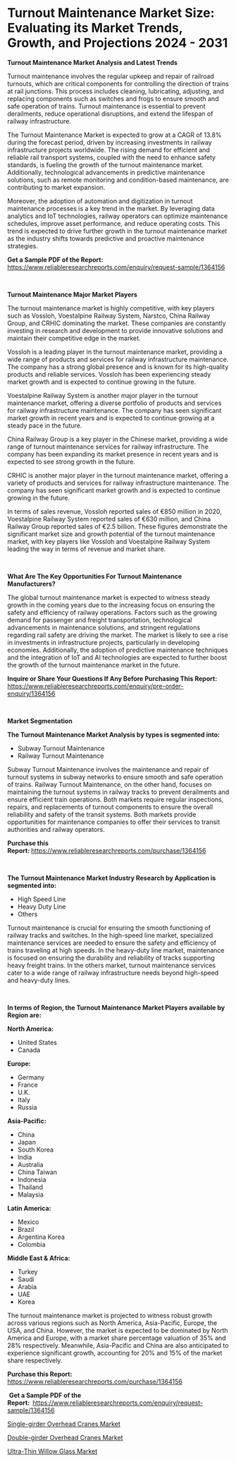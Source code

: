<p><h1>Turnout Maintenance Market Size: Evaluating its Market Trends, Growth, and Projections 2024 - 2031</h1></p><p><strong>Turnout Maintenance Market Analysis and Latest Trends</strong></p>
<p><p>Turnout maintenance involves the regular upkeep and repair of railroad turnouts, which are critical components for controlling the direction of trains at rail junctions. This process includes cleaning, lubricating, adjusting, and replacing components such as switches and frogs to ensure smooth and safe operation of trains. Turnout maintenance is essential to prevent derailments, reduce operational disruptions, and extend the lifespan of railway infrastructure.</p><p>The Turnout Maintenance Market is expected to grow at a CAGR of 13.8% during the forecast period, driven by increasing investments in railway infrastructure projects worldwide. The rising demand for efficient and reliable rail transport systems, coupled with the need to enhance safety standards, is fueling the growth of the turnout maintenance market. Additionally, technological advancements in predictive maintenance solutions, such as remote monitoring and condition-based maintenance, are contributing to market expansion.</p><p>Moreover, the adoption of automation and digitization in turnout maintenance processes is a key trend in the market. By leveraging data analytics and IoT technologies, railway operators can optimize maintenance schedules, improve asset performance, and reduce operating costs. This trend is expected to drive further growth in the turnout maintenance market as the industry shifts towards predictive and proactive maintenance strategies.</p></p>
<p><strong>Get a Sample PDF of the Report:&nbsp;</strong> <a href="https://www.reliableresearchreports.com/enquiry/request-sample/1364156">https://www.reliableresearchreports.com/enquiry/request-sample/1364156</a></p>
<p>&nbsp;</p>
<p><strong>Turnout Maintenance Major Market Players</strong></p>
<p><p>The turnout maintenance market is highly competitive, with key players such as Vossloh, Voestalpine Railway System, Narstco, China Railway Group, and CRHIC dominating the market. These companies are constantly investing in research and development to provide innovative solutions and maintain their competitive edge in the market.</p><p>Vossloh is a leading player in the turnout maintenance market, providing a wide range of products and services for railway infrastructure maintenance. The company has a strong global presence and is known for its high-quality products and reliable services. Vossloh has been experiencing steady market growth and is expected to continue growing in the future.</p><p>Voestalpine Railway System is another major player in the turnout maintenance market, offering a diverse portfolio of products and services for railway infrastructure maintenance. The company has seen significant market growth in recent years and is expected to continue growing at a steady pace in the future.</p><p>China Railway Group is a key player in the Chinese market, providing a wide range of turnout maintenance services for railway infrastructure. The company has been expanding its market presence in recent years and is expected to see strong growth in the future.</p><p>CRHIC is another major player in the turnout maintenance market, offering a variety of products and services for railway infrastructure maintenance. The company has seen significant market growth and is expected to continue growing in the future.</p><p>In terms of sales revenue, Vossloh reported sales of €850 million in 2020, Voestalpine Railway System reported sales of €630 million, and China Railway Group reported sales of €2.5 billion. These figures demonstrate the significant market size and growth potential of the turnout maintenance market, with key players like Vossloh and Voestalpine Railway System leading the way in terms of revenue and market share.</p></p>
<p>&nbsp;</p>
<p><strong>What Are The Key Opportunities For Turnout Maintenance Manufacturers?</strong></p>
<p><p>The global turnout maintenance market is expected to witness steady growth in the coming years due to the increasing focus on ensuring the safety and efficiency of railway operations. Factors such as the growing demand for passenger and freight transportation, technological advancements in maintenance solutions, and stringent regulations regarding rail safety are driving the market. The market is likely to see a rise in investments in infrastructure projects, particularly in developing economies. Additionally, the adoption of predictive maintenance techniques and the integration of IoT and AI technologies are expected to further boost the growth of the turnout maintenance market in the future.</p></p>
<p><strong>Inquire or Share Your Questions If Any Before Purchasing This Report:</strong> <a href="https://www.reliableresearchreports.com/enquiry/pre-order-enquiry/1364156">https://www.reliableresearchreports.com/enquiry/pre-order-enquiry/1364156</a></p>
<p>&nbsp;</p>
<p><strong>Market Segmentation</strong></p>
<p><strong>The Turnout Maintenance Market Analysis by types is segmented into:</strong></p>
<p><ul><li>Subway Turnout Maintenance</li><li>Railway Turnout Maintenance</li></ul></p>
<p><p>Subway Turnout Maintenance involves the maintenance and repair of turnout systems in subway networks to ensure smooth and safe operation of trains. Railway Turnout Maintenance, on the other hand, focuses on maintaining the turnout systems in railway tracks to prevent derailments and ensure efficient train operations. Both markets require regular inspections, repairs, and replacements of turnout components to ensure the overall reliability and safety of the transit systems. Both markets provide opportunities for maintenance companies to offer their services to transit authorities and railway operators.</p></p>
<p><strong>Purchase this Report:&nbsp;</strong><a href="https://www.reliableresearchreports.com/purchase/1364156">https://www.reliableresearchreports.com/purchase/1364156</a></p>
<p>&nbsp;</p>
<p><strong>The Turnout Maintenance Market Industry Research by Application is segmented into:</strong></p>
<p><ul><li>High Speed Line</li><li>Heavy Duty Line</li><li>Others</li></ul></p>
<p><p>Turnout maintenance is crucial for ensuring the smooth functioning of railway tracks and switches. In the high-speed line market, specialized maintenance services are needed to ensure the safety and efficiency of trains traveling at high speeds. In the heavy-duty line market, maintenance is focused on ensuring the durability and reliability of tracks supporting heavy freight trains. In the others market, turnout maintenance services cater to a wide range of railway infrastructure needs beyond high-speed and heavy-duty lines.</p></p>
<p>&nbsp;</p>
<p><strong>In terms of Region, the Turnout Maintenance Market Players available by Region are:</strong></p>
<p>
    <p> <strong> North America: </strong>
        <ul>
            <li>United States</li>
            <li>Canada</li>
        </ul>
        </p> 
    <p> <strong> Europe: </strong>
        <ul>
            <li>Germany</li>
            <li>France</li>
            <li>U.K.</li>
            <li>Italy</li>
            <li>Russia</li>
        </ul>
        </p> 
    <p> <strong> Asia-Pacific: </strong>
        <ul>
            <li>China</li>
            <li>Japan</li>
            <li>South Korea</li>
            <li>India</li>
            <li>Australia</li>
            <li>China Taiwan</li>
            <li>Indonesia</li>
            <li>Thailand</li>
            <li>Malaysia</li>
        </ul>
        </p> 
    <p> <strong> Latin America: </strong>
        <ul>
            <li>Mexico</li>
            <li>Brazil</li>
            <li>Argentina Korea</li>
            <li>Colombia</li>
        </ul>
        </p> 
    <p> <strong> Middle East & Africa: </strong>
        <ul>
            <li>Turkey</li>
            <li>Saudi</li>
            <li>Arabia</li>
            <li>UAE</li>
            <li>Korea</li>
        </ul>
    </p>
    </p>
<p><p>The turnout maintenance market is projected to witness robust growth across various regions such as North America, Asia-Pacific, Europe, the USA, and China. However, the market is expected to be dominated by North America and Europe, with a market share percentage valuation of 35% and 28% respectively. Meanwhile, Asia-Pacific and China are also anticipated to experience significant growth, accounting for 20% and 15% of the market share respectively.</p></p>
<p><strong>Purchase this Report: </strong><a href="https://www.reliableresearchreports.com/purchase/1364156">https://www.reliableresearchreports.com/purchase/1364156</a></p>
<p>&nbsp;<strong>Get a Sample PDF of the Report:&nbsp;&nbsp;</strong><a href="https://www.reliableresearchreports.com/enquiry/request-sample/1364156">https://www.reliableresearchreports.com/enquiry/request-sample/1364156</a></p>
<p><strong></strong></p>
<p><p><a href="https://view.publitas.com/reportprime-1/single-girder-overhead-cranes-market-centers-on-aspects-such-as-market-growth-market-share-market-opportunity-and-projected-forecasts-spanning-from-2023-to-2030/">Single-girder Overhead Cranes Market</a></p><p><a href="https://view.publitas.com/reportprime-1/double-girder-overhead-cranes-market-size-market-share-and-global-market-analysis-report-2023-2030/">Double-girder Overhead Cranes Market</a></p><p><a href="https://view.publitas.com/reportprime-1/ultra-thin-willow-glass-market-size-and-growth-market-segmentation-regional-and-country-breakdowns-and-market-trends-for-period-from-2023-2030/">Ultra-Thin Willow Glass Market</a></p></p>